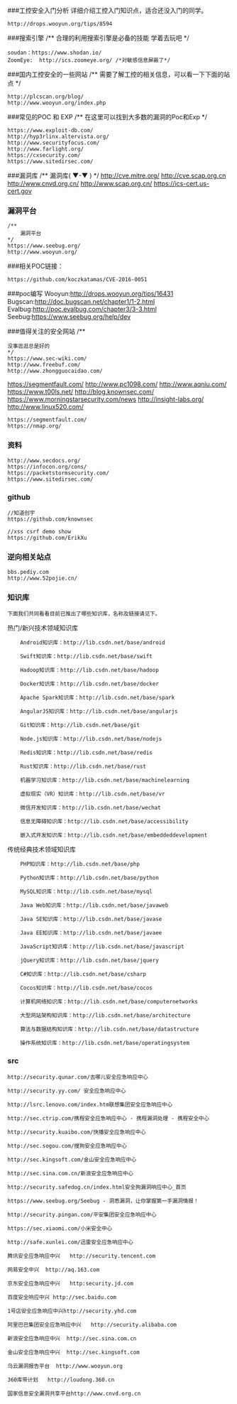 ###工控安全入门分析
	详细介绍工控入门知识点，适合还没入门的同学。

	http://drops.wooyun.org/tips/8594
###搜索引擎	
	/**
		合理的利用搜索引擎是必备的技能
		学着去玩吧
	*/

	soudan：https://www.shodan.io/ 
	ZoomEye:  http://ics.zoomeye.org/ /*对敏感信息屏蔽了*/
###国内工控安全的一些网站
	/**
	需要了解工控的相关信息，可以看一下下面的站点
	*/


	http://plcscan.org/blog/     
	http://www.wooyun.org/index.php
###常见的POC 和 EXP
	/**
	在这里可以找到大多数的漏洞的Poc和Exp
	*/


	https://www.exploit-db.com/  
	http://hyp3rlinx.altervista.org/
	http://www.securityfocus.com/
	http://www.farlight.org/
	https://cxsecurity.com/
	https://www.sitedirsec.com/
###漏洞库
	/**
		漏洞库( ▼-▼ )
	*/
	http://cve.mitre.org/
	http://cve.scap.org.cn
	http://www.cnvd.org.cn/
	http://www.scap.org.cn/
	https://ics-cert.us-cert.gov


### 漏洞平台
	/**
		漏洞平台
	*/
	https://www.seebug.org/
	http://www.wooyun.org/

###相关POC链接：
	
	https://github.com/koczkatamas/CVE-2016-0051

###poc编写
	Wooyun:http://drops.wooyun.org/tips/16431
  Bugscan:http://doc.bugscan.net/chapter1/1-2.html 
  Evalbug:http://poc.evalbug.com/chapter3/3-3.html
  Seebug:https://www.seebug.org/help/dev

###值得关注的安全网站
	/**

	没事逛逛总是好的
	*/
	https://www.sec-wiki.com/
	http://www.freebuf.com/
	http://www.zhongguocaidao.com/
  https://segmentfault.com/
	http://www.pc1098.com/
	http://www.aqniu.com/
	https://www.t00ls.net/
	http://blog.knownsec.com/
	https://www.morningstarsecurity.com/news
	http://insight-labs.org/
	http://www.linux520.com/
	
	https://segmentfault.com/
	https://nmap.org/
### 资料
	http://www.secdocs.org/
	https://infocon.org/cons/
	https://packetstormsecurity.com/
	https://www.sitedirsec.com/
### github
	//知道创宇
	https://github.com/knownsec

	//xss csrf demo show
	https://github.com/ErikXu

### 逆向相关站点
	bbs.pediy.com
	http://www.52pojie.cn/

### 知识库

	下面我们共同看看目前已推出了哪些知识库，名称及链接请见下。


热门/新兴技术领域知识库


        Android知识库：http://lib.csdn.net/base/android

        Swift知识库：http://lib.csdn.net/base/swift

        Hadoop知识库：http://lib.csdn.net/base/hadoop

        Docker知识库：http://lib.csdn.net/base/docker

        Apache Spark知识库：http://lib.csdn.net/base/spark

        AngularJS知识库：http://lib.csdn.net/base/angularjs

        Git知识库：http://lib.csdn.net/base/git

        Node.js知识库：http://lib.csdn.net/base/nodejs

        Redis知识库：http://lib.csdn.net/base/redis

        Rust知识库：http://lib.csdn.net/base/rust

        机器学习知识库：http://lib.csdn.net/base/machinelearning

        虚拟现实（VR）知识库：http://lib.csdn.net/base/vr

        微信开发知识库：http://lib.csdn.net/base/wechat

        信息无障碍知识库：http://lib.csdn.net/base/accessibility

        嵌入式开发知识库：http://lib.csdn.net/base/embeddeddevelopment


传统经典技术领域知识库


        PHP知识库：http://lib.csdn.net/base/php

        Python知识库：http://lib.csdn.net/base/python

        MySQL知识库：http://lib.csdn.net/base/mysql

        Java Web知识库：http://lib.csdn.net/base/javaweb

        Java SE知识库：http://lib.csdn.net/base/javase

        Java EE知识库：http://lib.csdn.net/base/javaee

        JavaScript知识库：http://lib.csdn.net/base/javascript

        jQuery知识库：http://lib.csdn.net/base/jquery

        C#知识库：http://lib.csdn.net/base/csharp

        Cocos知识库：http://lib.csdn.net/base/cocos

        计算机网络知识库：http://lib.csdn.net/base/computernetworks

        大型网站架构知识库：http://lib.csdn.net/base/architecture

        算法与数据结构知识库：http://lib.csdn.net/base/datastructure

        操作系统知识库：http://lib.csdn.net/base/operatingsystem

### src
    http://security.qunar.com/去哪儿安全应急响应中心 
    
    http://security.yy.com/ 安全应急响应中心 
    
    http://lsrc.lenovo.com/index.htm联想集团安全应急响应中心
    
    http://sec.ctrip.com/携程安全应急响应中心 - 携程漏洞处理 - 携程安全中心
    
    http://security.kuaibo.com/快播安全应急响应中心
    
    http://sec.sogou.com/搜狗安全应急响应中心
    
    http://sec.kingsoft.com/金山安全应急响应中心
    
    http://sec.sina.com.cn/新浪安全应急响应中心
    
    http://security.safedog.cn/index.html安全狗漏洞响应中心_首页
    
    https://www.seebug.org/Seebug - 洞悉漏洞，让你掌握第一手漏洞情报！
    
    http://security.pingan.com/平安集团安全应急响应中心
    
    https://sec.xiaomi.com/小米安全中心
    
    http://safe.xunlei.com/迅雷安全应急响应中心
    
    腾讯安全应急响应中兴   http://security.tencent.com
    
    网易安全中兴  http://aq.163.com
    
    京东安全应急响应中兴   http:security.jd.com
    
    百度安全响应中兴 http://sec.baidu.com
    
    1号店安全应急响应中兴http://security.yhd.com
    
    阿里巴巴集团安全应急响应中兴   http://security.alibaba.com
    
    新浪安全应急响应中兴  http://sec.sina.com.cn
    
    金山安全应急响应中兴  http://sec.kingsoft.com
    
    乌云漏洞报告平台  http://www.wooyun.org
    
    360库带计划   http://loudong.360.cn
    
    国家信息安全漏洞共享平台http://www.cnvd.org.cn
